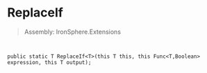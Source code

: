 ﻿

# ReplaceIf

> Assembly: IronSphere.Extensions



```


public static T ReplaceIf<T>(this T this, this Func<T,Boolean> expression, this T output);
```